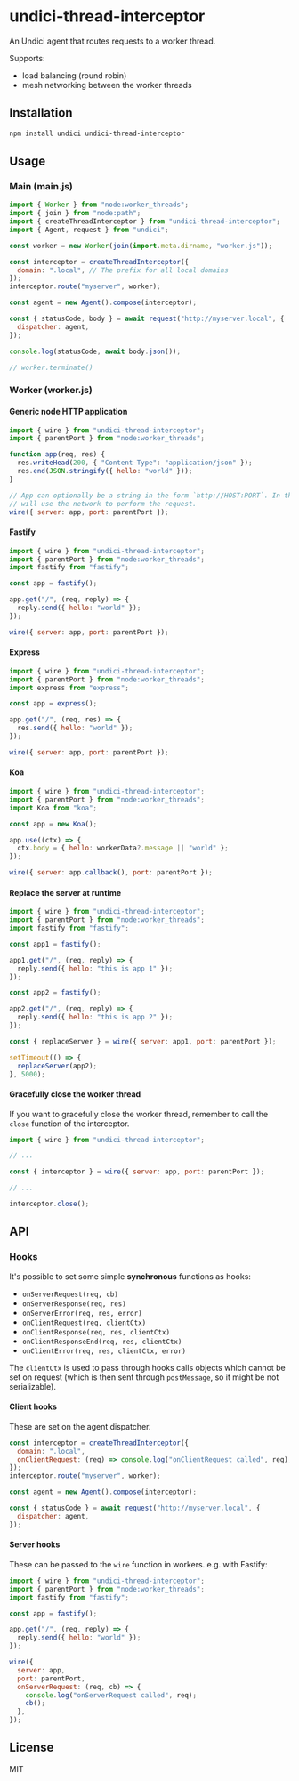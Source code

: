 # undici-thread-interceptor

An Undici agent that routes requests to a worker thread.

Supports:

- load balancing (round robin)
- mesh networking between the worker threads

## Installation

```bash
npm install undici undici-thread-interceptor
```

## Usage

### Main (main.js)

```javascript
import { Worker } from "node:worker_threads";
import { join } from "node:path";
import { createThreadInterceptor } from "undici-thread-interceptor";
import { Agent, request } from "undici";

const worker = new Worker(join(import.meta.dirname, "worker.js"));

const interceptor = createThreadInterceptor({
  domain: ".local", // The prefix for all local domains
});
interceptor.route("myserver", worker);

const agent = new Agent().compose(interceptor);

const { statusCode, body } = await request("http://myserver.local", {
  dispatcher: agent,
});

console.log(statusCode, await body.json());

// worker.terminate()
```

### Worker (worker.js)

#### Generic node HTTP application

```javascript
import { wire } from "undici-thread-interceptor";
import { parentPort } from "node:worker_threads";

function app(req, res) {
  res.writeHead(200, { "Content-Type": "application/json" });
  res.end(JSON.stringify({ hello: "world" }));
}

// App can optionally be a string in the form `http://HOST:PORT`. In that case the interceptor
// will use the network to perform the request.
wire({ server: app, port: parentPort });
```

#### Fastify

```javascript
import { wire } from "undici-thread-interceptor";
import { parentPort } from "node:worker_threads";
import fastify from "fastify";

const app = fastify();

app.get("/", (req, reply) => {
  reply.send({ hello: "world" });
});

wire({ server: app, port: parentPort });
```

#### Express

```javascript
import { wire } from "undici-thread-interceptor";
import { parentPort } from "node:worker_threads";
import express from "express";

const app = express();

app.get("/", (req, res) => {
  res.send({ hello: "world" });
});

wire({ server: app, port: parentPort });
```

#### Koa

```javascript
import { wire } from "undici-thread-interceptor";
import { parentPort } from "node:worker_threads";
import Koa from "koa";

const app = new Koa();

app.use((ctx) => {
  ctx.body = { hello: workerData?.message || "world" };
});

wire({ server: app.callback(), port: parentPort });
```

#### Replace the server at runtime

```javascript
import { wire } from "undici-thread-interceptor";
import { parentPort } from "node:worker_threads";
import fastify from "fastify";

const app1 = fastify();

app1.get("/", (req, reply) => {
  reply.send({ hello: "this is app 1" });
});

const app2 = fastify();

app2.get("/", (req, reply) => {
  reply.send({ hello: "this is app 2" });
});

const { replaceServer } = wire({ server: app1, port: parentPort });

setTimeout(() => {
  replaceServer(app2);
}, 5000);
```

#### Gracefully close the worker thread

If you want to gracefully close the worker thread, remember to call the `close` function of the interceptor.

```javascript
import { wire } from "undici-thread-interceptor";

// ...

const { interceptor } = wire({ server: app, port: parentPort });

// ...

interceptor.close();
```

## API

### Hooks

It's possible to set some simple **synchronous** functions as hooks:

- `onServerRequest(req, cb)`
- `onServerResponse(req, res)`
- `onServerError(req, res, error)`
- `onClientRequest(req, clientCtx)`
- `onClientResponse(req, res, clientCtx)`
- `onClientResponseEnd(req, res, clientCtx)`
- `onClientError(req, res, clientCtx, error)`

The `clientCtx` is used to pass through hooks calls objects which cannot be set on request
(which is then sent through `postMessage`, so it might be not serializable).

#### Client hooks

These are set on the agent dispatcher.

```javascript
const interceptor = createThreadInterceptor({
  domain: ".local",
  onClientRequest: (req) => console.log("onClientRequest called", req),
});
interceptor.route("myserver", worker);

const agent = new Agent().compose(interceptor);

const { statusCode } = await request("http://myserver.local", {
  dispatcher: agent,
});
```

#### Server hooks

These can be passed to the `wire` function in workers. e.g. with Fastify:

```javascript
import { wire } from "undici-thread-interceptor";
import { parentPort } from "node:worker_threads";
import fastify from "fastify";

const app = fastify();

app.get("/", (req, reply) => {
  reply.send({ hello: "world" });
});

wire({
  server: app,
  port: parentPort,
  onServerRequest: (req, cb) => {
    console.log("onServerRequest called", req);
    cb();
  },
});
```

## License

MIT
